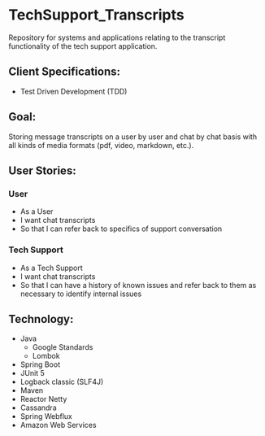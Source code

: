 # TechSupport_Transcripts
Repository for systems and applications relating to the transcript functionality of the tech support application.


## Client Specifications:
- Test Driven Development (TDD)


## Goal:
Storing message transcripts on a user by user and chat by chat basis with all kinds of media formats (pdf, video, markdown, etc.).


## User Stories:
### User
- As a User
- I want chat transcripts
- So that I can refer back to specifics of support conversation

### Tech Support
- As a Tech Support
- I want chat transcripts
- So that I can have a history of known issues and refer back to them as necessary to identify internal issues 


## Technology:
- Java
   - Google Standards
   - Lombok
- Spring Boot
- JUnit 5
- Logback classic (SLF4J)
- Maven
- Reactor Netty
- Cassandra
- Spring Webflux
- Amazon Web Services

